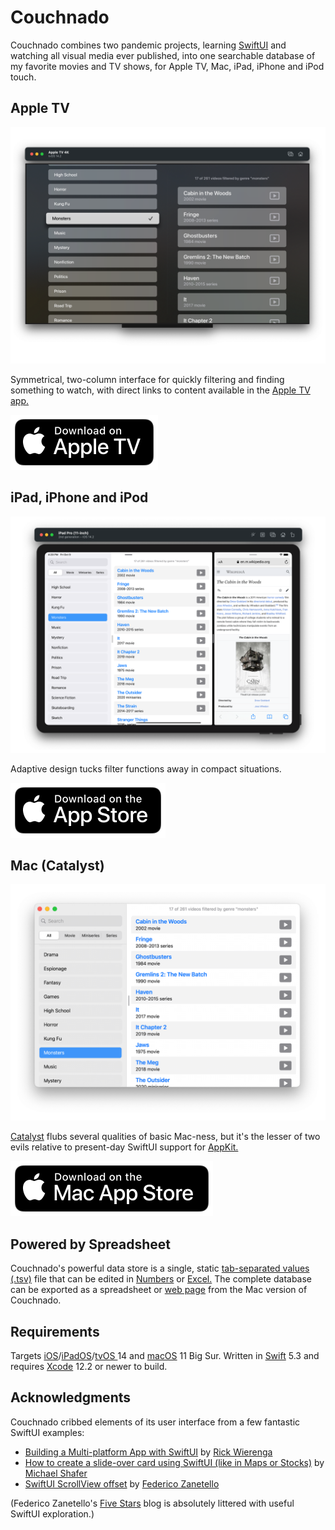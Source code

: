 # Couchnado

Couchnado combines two pandemic projects, learning [SwiftUI](https://developer.apple.com/xcode/swiftui) and watching all visual media ever published, into one searchable database of my favorite movies and TV shows, for Apple TV, Mac, iPad, iPhone and iPod touch.

## Apple TV

![](Couchnado/CouchnadoTV.png)

Symmetrical, two-column interface for quickly filtering and finding something to watch, with direct links to content available in the [Apple TV app.](https://www.apple.com/apple-tv-app)

[![Download on Apple TV](Couchnado/AppleTV.svg)](https://itunes.apple.com/app/id1534895521)


## iPad, iPhone and iPod

![](Couchnado/Couchnado.png)

Adaptive design tucks filter functions away in compact situations.

[![Download on the App Store](Couchnado/AppStore.svg)](https://itunes.apple.com/app/id1534895521)

## Mac (Catalyst)

![](Couchnado/CouchnadoMac.png)

[Catalyst](https://developer.apple.com/mac-catalyst) flubs several qualities of basic Mac-ness, but it's the lesser of two evils relative to present-day SwiftUI support for [AppKit.](https://developer.apple.com/documentation/appkit)

[![Download on the Mac App Store](Couchnado/MacAppStore.svg)](https://itunes.apple.com/app/id1534895521)

## Powered by Spreadsheet

Couchnado's powerful data store is a single, static [tab-separated values (.tsv)](https://en.wikipedia.org/wiki/Tab-separated_values) file that can be edited in [Numbers](https://www.apple.com/numbers) or [Excel.](https://www.microsoft.com/en-ww/microsoft-365/excel) The complete database can be exported as a spreadsheet or [web page](https://toddheasley.github.io/couchnado) from the Mac version of Couchnado.

## Requirements

Targets [iOS](https://developer.apple.com/ios)/[iPadOS](https://developer.apple.com/ipad)/[tvOS ](https://developer.apple.com/tvos) 14 and [macOS](https://developer.apple.com/macos) 11 Big Sur. Written in [Swift](https://developer.apple.com/documentation/swift) 5.3 and requires [Xcode](https://developer.apple.com/xcode) 12.2 or newer to build.

## Acknowledgments

Couchnado cribbed elements of its user interface from a few fantastic SwiftUI examples:

* [Building a Multi-platform App with SwiftUI](https://heartbeat.fritz.ai/building-a-multi-platform-app-with-swiftui-5336bce94689) by [Rick Wierenga](https://gist.github.com/rickwierenga)
* [How to create a slide-over card using SwiftUI (like in Maps or Stocks)](https://www.mozzafiller.com/posts/swiftui-slide-over-card-like-maps-stocks) by [Michael Shafer](https://github.com/mshafer)
* [SwiftUI ScrollView offset](https://fivestars.blog/swiftui/scrollview-offset.html) by [Federico Zanetello](https://github.com/zntfdr)

(Federico Zanetello's [Five Stars](https://fivestars.blog) blog is absolutely littered with useful SwiftUI exploration.)
